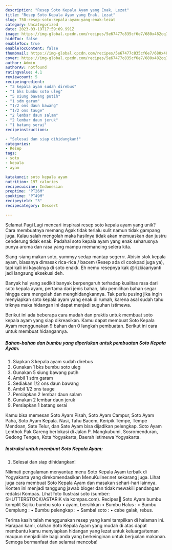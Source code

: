 ```yaml
---
description: "Resep Soto Kepala Ayam yang Enak, Lezat"
title: "Resep Soto Kepala Ayam yang Enak, Lezat"
slug: 750-resep-soto-kepala-ayam-yang-enak-lezat
category: Uncategorized
date: 2023-03-19T17:59:09.991Z
image: https://img-global.cpcdn.com/recipes/5e67477c835cf6e7/680x482cq70/soto-kepala-ayam-foto-resep-utama.jpg
hideToc: false
enableToc: true
enableTocContent: false
thumbnail: https://img-global.cpcdn.com/recipes/5e67477c835cf6e7/680x482cq70/soto-kepala-ayam-foto-resep-utama.jpg
cover: https://img-global.cpcdn.com/recipes/5e67477c835cf6e7/680x482cq70/soto-kepala-ayam-foto-resep-utama.jpg
author: Admin
authorAv: notfound
ratingvalue: 4.1
reviewcount: 5
recipeingredient:
- "3 kepala ayam sudah direbus"
- "1 bks bumbu soto uleg"
- "5 siung bawang putih"
- "1 sdm garam"
- "1/2 ons daun bawang"
- "1/2 ons tauge"
- "2 lembar daun salam"
- "2 lembar daun jeruk"
- "1 batang serai"
recipeinstructions:

- "Selesai dan siap dihidangkan!"
categories:
- Resep
tags:
- soto
- kepala
- ayam

katakunci: soto kepala ayam 
nutrition: 197 calories
recipecuisine: Indonesian
preptime: "PT26M"
cooktime: "PT49M"
recipeyield: "3"
recipecategory: Dessert

---
```



Selamat Pagi Lagi mencari inspirasi resep soto kepala ayam yang unik? Cara membuatnya memang Agak tidak terlalu sulit namun tidak gampang juga. Kalau salah mengolah maka hasilnya tidak akan memuaskan dan justru cenderung tidak enak. Padahal soto kepala ayam yang enak seharusnya punya aroma dan rasa yang mampu memancing selera kita.


Siang-siang makan soto, yummyy sedap mantap segerrr. Abisin stok kepala ayam, biasanya dimasak rica-rica / bacem (Resep ada di cookpad juga ya), tapi kali ini kayaknya di soto enakk. Eh nemu resepnya kak @rizkiaariyanti jadi langsung eksekusi deh.

Banyak hal yang sedikit banyak berpengaruh terhadap kualitas rasa dari soto kepala ayam, pertama dari jenis bahan, lalu pemilihan bahan segar hingga cara mengolah dan menghidangkannya. Tak perlu pusing jika ingin menyiapkan soto kepala ayam yang enak di rumah, karena asal sudah tahu triknya maka hidangan ini dapat menjadi suguhan istimewa.


Berikut ini ada beberapa cara mudah dan praktis untuk membuat soto kepala ayam yang siap dikreasikan. Kamu dapat membuat Soto Kepala Ayam menggunakan 9 bahan dan 0 langkah pembuatan. Berikut ini cara untuk membuat hidangannya.

<!--inarticleads1-->

##### Bahan-bahan dan bumbu yang diperlukan untuk pembuatan Soto Kepala Ayam:

1. Siapkan 3 kepala ayam sudah direbus
1. Gunakan 1 bks bumbu soto uleg
1. Gunakan 5 siung bawang putih
1. Ambil 1 sdm garam
1. Sediakan 1/2 ons daun bawang
1. Ambil 1/2 ons tauge
1. Persiapkan 2 lembar daun salam
1. Gunakan 2 lembar daun jeruk
1. Persiapkan 1 batang serai


Kamu bisa memesan Soto Ayam Pisah, Soto Ayam Campur, Soto Ayam Paha, Soto Ayam Kepala. Nasi, Tahu Bacem, Keripik Tempe, Tempe Mendoan, Sate Telur, dan Sate Ayam bisa dijadikan pelengkap. Soto Ayam Lenthok Pak Gareng berlokasi di Jalan P. Mangkubumi, Sosromenduran, Gedong Tengen, Kota Yogyakarta, Daerah Istimewa Yogyakarta. 

<!--inarticleads2-->

##### Instruksi untuk membuat Soto Kepala Ayam:


1. Selesai dan siap dihidangkan!

Nikmati pengalaman menyantap menu Soto Kepala Ayam terbaik di Yogyakarta yang direkomendasikan MenuKuliner.net sekarang juga. Lihat juga cara membuat Soto Kepala Ayam dan masakan sehari-hari lainnya. Konten ini menjadi tanggung jawab bloger dan tidak mewakili pandangan redaksi Kompas. Lihat foto Ilustrasi soto (sumber: SHUTTERSTOCK/ASTARIK via kompas.com). Recipes🥦 Soto Ayam bumbu komplit Sajiku bumbu soto • ayam, bersihkan • Bumbu Halus : • Bumbu Cemplung : • Bumbu pelengkap : • Sambal soto : • cabe galak, rebus. 

Terima kasih telah menggunakan resep yang kami tampilkan di halaman ini. Harapan kami, olahan Soto Kepala Ayam yang mudah di atas dapat membantu kamu menyiapkan hidangan yang lezat untuk keluarga/teman maupun menjadi ide bagi anda yang berkeinginan untuk berjualan makanan. Semoga bermanfaat dan selamat mencoba!
